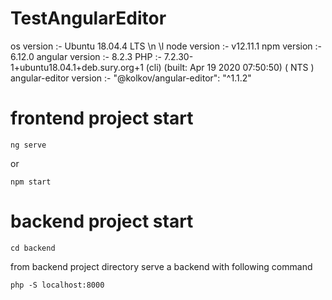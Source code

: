 # TestAngularEditor

os version :- Ubuntu 18.04.4 LTS \n \l
node version :- v12.11.1
npm version :- 6.12.0
angular version :- 8.2.3
PHP :- 7.2.30-1+ubuntu18.04.1+deb.sury.org+1 (cli) (built: Apr 19 2020 07:50:50) ( NTS )
angular-editor version :- "@kolkov/angular-editor": "^1.1.2"


# frontend project start
`ng serve`

or

`npm start`


# backend project start

`cd backend`

from backend project directory serve a backend with following command

`php -S localhost:8000`
